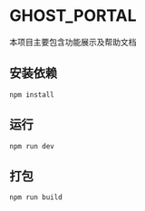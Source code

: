# GHOST_PORTAL

本项目主要包含功能展示及帮助文档

## 安装依赖

```
npm install
```

## 运行

```
npm run dev
```

## 打包

```
npm run build
```
